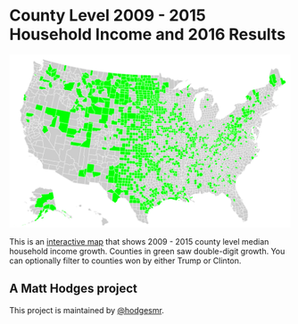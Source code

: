 # County Level 2009 - 2015 Household Income and 2016 Results

![map](https://raw.githubusercontent.com/hodgesmr/2009_to_2015_household_income/master/img/map.png)

This is an [interactive map](http://matthodges.com/2009_to_2015_household_income/) that shows 2009 - 2015 county level median household income growth. Counties in green saw double-digit growth. You can optionally filter to counties won by either Trump or Clinton.

## A Matt Hodges project

This project is maintained by [@hodgesmr](http://twitter.com/hodgesmr).
